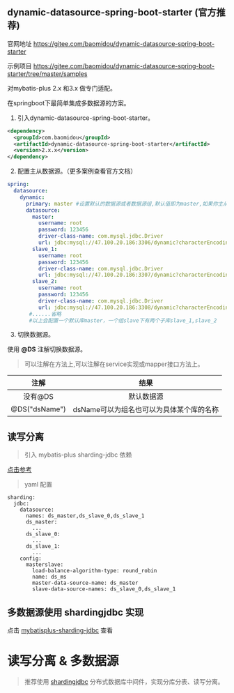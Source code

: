 ## dynamic-datasource-spring-boot-starter (官方推荐)

官网地址 https://gitee.com/baomidou/dynamic-datasource-spring-boot-starter

示例项目 https://gitee.com/baomidou/dynamic-datasource-spring-boot-starter/tree/master/samples

对mybatis-plus 2.x 和3.x 做专门适配。

在springboot下最简单集成多数据源的方案。

1. 引入dynamic-datasource-spring-boot-starter。

```xml
<dependency>
  <groupId>com.baomidou</groupId>
  <artifactId>dynamic-datasource-spring-boot-starter</artifactId>
  <version>2.x.x</version>
</dependency>
```
2. 配置主从数据源。（更多案例查看官方文档）

```yaml
spring:
  datasource:
    dynamic:
      primary: master #设置默认的数据源或者数据源组,默认值即为master,如果你主从默认下主库的名称就是master可不定义此项。
      datasource:
        master:
          username: root
          password: 123456
          driver-class-name: com.mysql.jdbc.Driver
          url: jdbc:mysql://47.100.20.186:3306/dynamic?characterEncoding=utf8&useSSL=false
        slave_1:
          username: root
          password: 123456
          driver-class-name: com.mysql.jdbc.Driver
          url: jdbc:mysql://47.100.20.186:3307/dynamic?characterEncoding=utf8&useSSL=false
        slave_2:
          username: root
          password: 123456
          driver-class-name: com.mysql.jdbc.Driver
          url: jdbc:mysql://47.100.20.186:3308/dynamic?characterEncoding=utf8&useSSL=false
       #......省略
       #以上会配置一个默认库master，一个组slave下有两个子库slave_1,slave_2
```

3. 切换数据源。

使用 **@DS**  注解切换数据源。

> 可以注解在方法上,可以注解在service实现或mapper接口方法上。

|     注解      |                   结果                   |
| :-----------: | :--------------------------------------: |
|    没有@DS    |                默认数据源                |
| @DS("dsName") | dsName可以为组名也可以为具体某个库的名称 |


## 读写分离

> 引入 mybatis-plus sharding-jdbc 依赖

[点击参考](https://gitee.com/nieqiurong/spring-boot-plus-kotlin)


> yaml 配置
```
sharding:
  jdbc:
    datasource:
      names: ds_master,ds_slave_0,ds_slave_1
      ds_master:
        ...
      ds_slave_0:
        ...
      ds_slave_1:
        ...
    config:
      masterslave:
        load-balance-algorithm-type: round_robin
        name: ds_ms
        master-data-source-name: ds_master
        slave-data-source-names: ds_slave_0,ds_slave_1
```


## 多数据源使用 shardingjdbc 实现

点击 [mybatisplus-sharding-jdbc](https://gitee.com/baomidou/mybatisplus-sharding-jdbc) 查看

# 读写分离 & 多数据源

> 推荐使用 [shardingjdbc](http://shardingjdbc.io/index_zh.html) 分布式数据库中间件，实现分库分表、读写分离。


